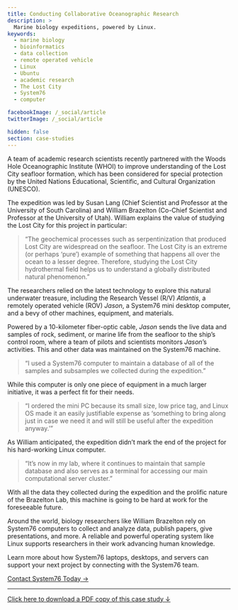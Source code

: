 ```yaml
---
title: Conducting Collaborative Oceanographic Research
description: >
  Marine biology expeditions, powered by Linux.
keywords:
  - marine biology
  - bioinformatics
  - data collection
  - remote operated vehicle
  - Linux
  - Ubuntu
  - academic research
  - The Lost City
  - System76
  - computer

facebookImage: /_social/article
twitterImage: /_social/article

hidden: false
section: case-studies
---
```


A team of academic research scientists recently partnered with the Woods Hole
Oceanographic Institute (WHOI) to improve understanding of the Lost City
seafloor formation, which has been considered for special protection by the
United Nations Educational, Scientific, and Cultural Organization (UNESCO).

The expedition was led by Susan Lang (Chief Scientist and Professor at the
University of South Carolina) and William Brazelton (Co-Chief Scientist and
Professor at the University of Utah). William explains the value of studying
the Lost City for this project in particular:

> “The geochemical processes such as serpentinization that produced Lost City
> are widespread on the seafloor. The Lost City is an extreme (or perhaps
> ‘pure’) example of something that happens all over the ocean to a lesser
> degree. Therefore, studying the Lost City hydrothermal field helps us to
> understand a globally distributed natural phenomenon.”

The researchers relied on the latest technology to explore this natural
underwater treasure, including the Research Vessel (R/V) _Atlantis_, a
remotely operated vehicle (ROV) _Jason_, a System76 mini desktop computer,
and a bevy of other machines, equipment, and materials.

Powered by a 10-kilometer fiber-optic cable, _Jason_ sends the live data and
samples of rock, sediment, or marine life from the seafloor to the ship’s
control room, where a team of pilots and scientists monitors _Jason_’s
activities. This and other data was maintained on the System76 machine.

> “I used a System76 computer to maintain a database of all of the samples and
> subsamples we collected during the expedition.”

While this computer is only one piece of equipment in a much larger
initiative, it was a perfect fit for their needs.

> “I ordered the mini PC because its small size, low price tag, and Linux OS
> made it an easily justifiable expense as ‘something to bring along just in
> case we need it and will still be useful after the expedition anyway.’”

As William anticipated, the expedition didn’t mark the end of the project
for his hard-working Linux computer.

> “It’s now in my lab, where it continues to maintain that sample database
> and also serves as a terminal for accessing our main computational server
> cluster.”

With all the data they collected during the expedition and the prolific
nature of the Brazelton Lab, this machine is going to be hard at work for the
foreseeable future.

Around the world, biology researchers like William Brazelton rely on System76
computers to collect and analyze data, publish papers, give presentations, and
more. A reliable and powerful operating system like Linux supports researchers
in their work advancing human knowledge.

Learn more about how System76 laptops, desktops, and servers can support your
next project by connecting with the System76 team.

[Contact System76 Today →](https://system76.com/contact/)

---

[Click here to download a PDF copy of this case study ↓](https://github.com/system76/docs/raw/gh-pages/pdfs/case-studies/system76-case-study_bioinformatics-william-brazelton-utah.pdf)
